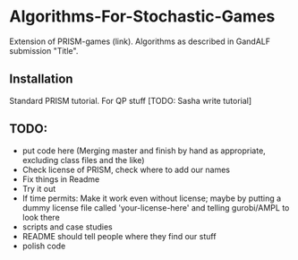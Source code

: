 # Algorithms-For-Stochastic-Games

Extension of PRISM-games (link).
Algorithms as described in GandALF submission "Title".

## Installation

Standard PRISM tutorial.
For QP stuff [TODO: Sasha write tutorial]

## TODO:
- put code here (Merging master and finish by hand as appropriate, excluding class files and the like)
- Check license of PRISM, check where to add our names
- Fix things in Readme
- Try it out
- If time permits: Make it work even without license; maybe by putting a dummy license file called 'your-license-here' and telling gurobi/AMPL to look there
- scripts and case studies
- README should tell people where they find our stuff
- polish code
